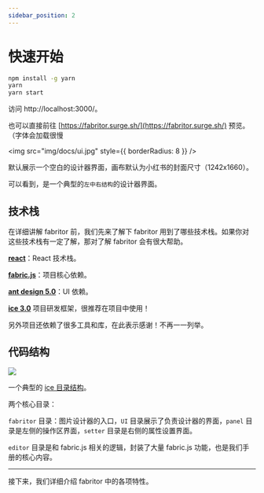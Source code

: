 ```yaml
---
sidebar_position: 2
---
```


# 快速开始

```bash
npm install -g yarn
yarn
yarn start
```

访问 http://localhost:3000/。

也可以直接前往 [https://fabritor.surge.sh/](https://fabritor.surge.sh/) 预览。（字体会加载很慢

<img src="img/docs/ui.jpg" style={{ borderRadius: 8 }} />


默认展示一个空白的设计器界面，画布默认为小红书的封面尺寸（1242x1660）。

可以看到，是一个典型的`左中右结构`的设计器界面。

## 技术栈

在详细讲解 fabritor 前，我们先来了解下 fabritor 用到了哪些技术栈。如果你对这些技术栈有一定了解，那对了解 fabritor 会有很大帮助。

**[react](https://react.dev/)**：React 技术栈。

**[fabric.js](http://fabricjs.com/)**：项目核心依赖。

**[ant design 5.0](https://ant-design.antgroup.com/index-cn)**：UI 依赖。

**[ice 3.0](https://v3.ice.work/)** 项目研发框架，很推荐在项目中使用！

另外项目还依赖了很多工具和库，在此表示感谢！不再一一列举。

## 代码结构

<img src="img/docs/code-tree.png" />

一个典型的 [ice 目录结构](https://v3.ice.work/docs/guide/basic/directory)。

两个核心目录：

`fabritor` 目录：图片设计器的入口，`UI` 目录展示了负责设计器的界面，`panel` 目录是左侧的操作区界面，`setter` 目录是右侧的属性设置界面。

`editor` 目录是和 fabric.js 相关的逻辑，封装了大量 fabric.js 功能，也是我们手册的核心内容。

---

接下来，我们详细介绍 fabritor 中的各项特性。



